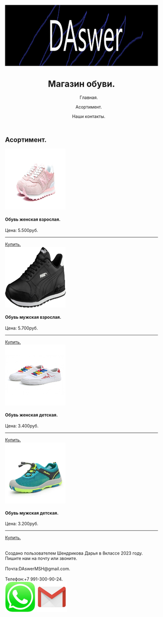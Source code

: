 
<!DOCTYPE html>
<html lang="en">
<head>
    <meta charset="UTF-8">
    <meta name="viewport" content="width=device-width, initial-scale=1.0">
    <title>Daswer.</title>
    <link rel="stylesheet" href="style5.css">
</head>
<body>
 <header>
<div class="logo.">
    <img src="efdef.png"width="1300px" height="200px" alt="">
 </div>   
<div class="name"> 

<h1> Магазин обуви.</h1>
</div>
 <div>
    <ul class="menu.">
        <ol class="menu-fas">
            <a class="1"><href ="#metka1">Главная.</a>
        </ol>
        <ol class="menu-fas">
            <a class="2"><href ="#metka2">Асортимент.</a>
        </ol>
        <ol class="menu-fas">
            <a class="3"><href ="#metka3">Наши контакты.</a>
        </ol>
    </ul>
</div>
 
 </header>
 <section class="banner">
    <div class="banner 1">
        <h2 class="banner 2">Асортимент.</h2>
    </div>
 </section>
 <main>
      <div class="card-1"> 
    <img src="zhenskie-krossovki-new-balance-574-rozovye-e11734-1-600x315.jpg" width="200px" height="200px">
      <h4 class="nazvan">Обувь женская взрослая.</h4>
        <div class="nazvan3">Цена: 5.500руб.</div>
        <hr>
        <a class="link" href="#">Купить.</a>
</div>
      <div class="card-1">
    <img src="1022169713.jpg" width="200px" height="200px">
     <h4 class="nazvan">Обувь мужская взрослая.</h4>
      <div class="nazvan3">Цена: 5.700руб.</div>
      <hr>
        <a class="link" href="#">Купить.</a>
</div>
      <div class="card-1">
    <img src="detskie g.jpg" width="200px" height="200px">
     <h4 class="nazvan">Обувь женская детская.</h4>
      <div class="nazvan3">Цена: 3.400руб.</div>
      <hr>
        <a class="link" href="#">Купить.</a>
</div>
      <div class="card-1">
    <img src="detskie m.webp" width="200px" height="200px">
     <h4 class="nazvan">Обувь мужская детская.</h4>
      <div class="nazvan3">Цена: 3.200руб.</div>
      <hr>
        <a class="link" href="#">Купить.</a>
</div>
 </main>
 <br>
 <footer>
<div class="kem">
    <br> Создано пользователем Шендрикова Дарья в 8классе 2023 году.
</div>
  <div class=" kem">
    Пишите нам на почту или звоните.
  </div> 
     <div class="svyz">
        <br> Почта:DAswerMSH@gmail.com. 
     </div>   
    <div class="svyz">
        <br> Телефон:+7 991-300-90-24.
    </div>
        <div class="ikon">
    <img src="whatsapp.png" height="100px" width="100px">
    <img src="mail2.png" height="100px" width="100px">
    </div>
 </footer>   
</body>
</html>
